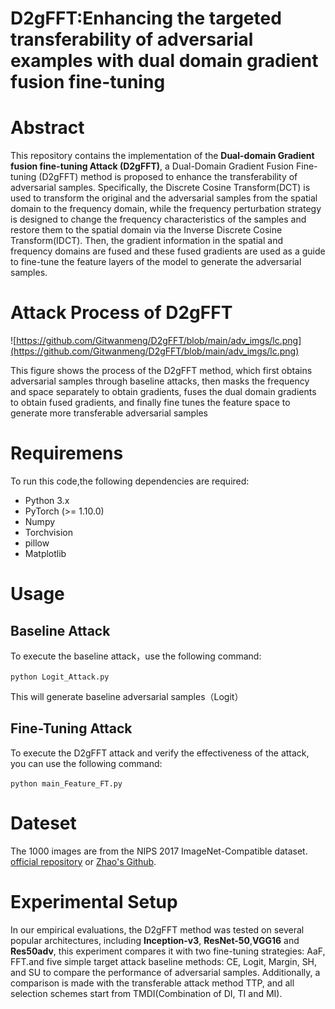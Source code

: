 # D2gFFT:Enhancing the targeted transferability of adversarial examples with dual domain gradient fusion fine-tuning
# Abstract

This repository contains the implementation of the **Dual-domain Gradient fusion fine-tuning Attack (D2gFFT)**, a Dual-Domain Gradient Fusion Fine-tuning (D2gFFT) method is proposed to enhance the transferability of adversarial samples. Specifically, the Discrete Cosine Transform(DCT) is used to transform the original and the adversarial samples from the spatial domain to the frequency domain, while the frequency perturbation strategy is designed to change the frequency characteristics of the samples and restore them to the spatial domain via the Inverse Discrete Cosine Transform(IDCT). Then, the gradient information in the spatial and frequency domains are fused and these fused gradients are used as a guide to fine-tune the feature layers of the model to generate the adversarial samples.

# Attack Process of D2gFFT

![https://github.com/Gitwanmeng/D2gFFT/blob/main/adv_imgs/lc.png](https://github.com/Gitwanmeng/D2gFFT/blob/main/adv_imgs/lc.png)

This figure shows the process of the D2gFFT method, which first obtains adversarial samples through baseline attacks, then masks the frequency and space separately to obtain gradients, fuses the dual domain gradients to obtain fused gradients, and finally fine tunes the feature space to generate more transferable adversarial samples

# Requiremens
To run this code,the following dependencies are required:

- Python 3.x
- PyTorch (>= 1.10.0)
- Numpy
- Torchvision
- pillow
- Matplotlib

# Usage

## Baseline Attack

To execute the baseline attack，use the following command:

`python Logit_Attack.py`

This will generate baseline adversarial samples（Logit）

## Fine-Tuning Attack

To execute the D2gFFT attack and verify the effectiveness of the attack, you can use the following command:

`python main_Feature_FT.py`

# Dateset

The 1000 images are from the NIPS 2017 ImageNet-Compatible dataset. [official repository](https://github.com/cleverhans-lab/cleverhans/tree/master/cleverhans_v3.1.0/examples/nips17_adversarial_competition/dataset) or [Zhao's Github](https://github.com/ZhengyuZhao/Targeted-Tansfer/tree/main/dataset).

# Experimental Setup

In our empirical evaluations, the D2gFFT method was tested on several popular architectures, including **Inception-v3**, **ResNet-50**,**VGG16** and **Res50adv**, this experiment compares it with two fine-tuning strategies: AaF, FFT.and five simple target attack baseline methods: CE, Logit, Margin, SH, and SU to compare the performance of adversarial samples. Additionally, a comparison is made with the transferable attack method TTP, and all selection schemes start from TMDI(Combination of DI, TI and MI).
